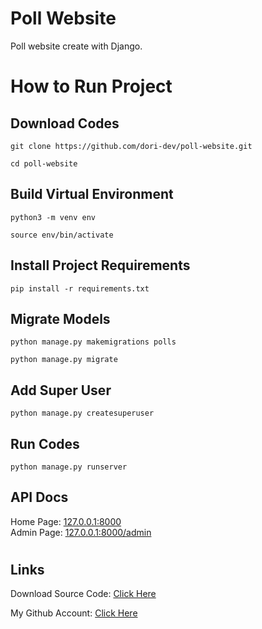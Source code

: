 # Poll Website

Poll website create with Django.

#

# How to Run Project

## Download Codes

```
git clone https://github.com/dori-dev/poll-website.git
```

```
cd poll-website
```

## Build Virtual Environment

```
python3 -m venv env
```

```
source env/bin/activate
```

## Install Project Requirements

```
pip install -r requirements.txt
```

## Migrate Models

```
python manage.py makemigrations polls
```

```
python manage.py migrate
```

## Add Super User

```
python manage.py createsuperuser
```

## Run Codes

```
python manage.py runserver
```

## API Docs

Home Page: [127.0.0.1:8000](http://127.0.0.1:8000/)<br>
Admin Page: [127.0.0.1:8000/admin](http://127.0.0.1:8000/admin/)

#

## Links

Download Source Code: [Click Here](https://github.com/dori-dev/poll-website/archive/refs/heads/master.zip)

My Github Account: [Click Here](https://github.com/dori-dev/)
